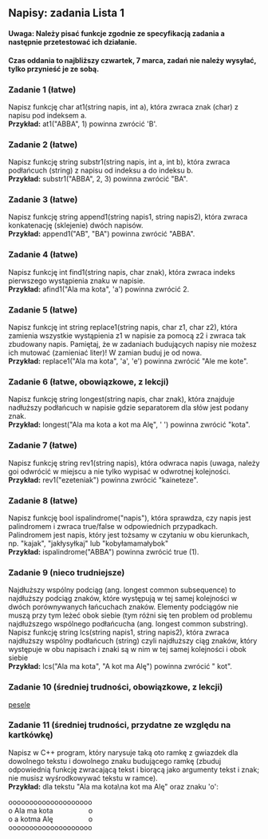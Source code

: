 ## Napisy: zadania Lista 1 

#### Uwaga: Należy pisać funkcje zgodnie ze specyfikacją zadania a następnie przetestować ich działanie.
#### Czas oddania to najbliższy czwartek, 7 marca, zadań nie należy wysyłać, tylko przynieść je ze sobą.

### Zadanie 1 (łatwe)
Napisz funkcję char at1(string napis, int a), która zwraca znak (char) z napisu pod indeksem a.<br>
**Przykład:** at1("ABBA", 1) powinna zwrócić 'B'.

### Zadanie 2 (łatwe)
Napisz funkcję string substr1(string napis, int a, int b), która zwraca podłańcuch (string) z napisu od indeksu a do indeksu b.<br>
**Przykład:** substr1("ABBA", 2, 3) powinna zwrócić "BA".

### Zadanie 3 (łatwe)
Napisz funkcję string append1(string napis1, string napis2), która zwraca konkatenację (sklejenie) dwóch napisów.<br>
**Przykład:** append1("AB", "BA") powinna zwrócić "ABBA".

### Zadanie 4 (łatwe)
Napisz funkcję int find1(string napis, char znak), która zwraca indeks pierwszego wystąpienia znaku w napisie.<br>
**Przykład:** afind1("Ala ma kota", 'a') powinna zwrócić 2.

### Zadanie 5 (łatwe)
Napisz funkcję int string replace1(string napis, char z1, char z2), która zamienia wszystkie wystąpienia z1 w napisie za pomocą z2
i zwraca tak zbudowany napis. Pamiętaj, że w zadaniach budujących napisy nie możesz ich mutować (zamieniać liter)! W zamian buduj je od nowa.<br>
**Przykład:** replace1("Ala ma kota", 'a', 'e') powinna zwrócić "Ale me kote".

### Zadanie 6 (łatwe, obowiązkowe, z lekcji)
Napisz funkcję string longest(string napis, char znak), która znajduje nadłuższy podłańcuch w napisie gdzie separatorem dla słów jest podany znak.<br> 
**Przykład:** longest("Ala ma kota a kot ma Alę", ' ') powinna zwrócić "kota".

### Zadanie 7 (łatwe)
Napisz funkcję string rev1(string napis), która odwraca napis (uwaga, należy goi odwrócić w miejscu a nie tylko wypisać w odwrotnej kolejności.<br>
**Przykład:** rev1("ezeteniak") powinna zwrócić "kaineteze".

### Zadanie 8 (łatwe)
Napisz funkcję bool ispalindrome("napis"), która sprawdza, czy napis jest palindromem i zwraca true/false w odpowiednich przypadkach. Palindromem jest napis, który jest tożsamy w czytaniu w obu kierunkach, np. "kajak", "jakłysyłkaj" lub "kobyłamamałybok"<br> 
**Przykład:** ispalindrome("ABBA") powinna zwrócić true (1).

### Zadanie 9 (nieco trudniejsze)
Najdłuższy wspólny podciąg (ang. longest common subsequence) to najdłuższy podciąg znaków, które występują w tej samej kolejności w dwóch porównywanych łańcuchach znaków. Elementy podciągów nie muszą przy tym leżeć obok siebie (tym różni się ten problem od problemu najdłuższego wspólnego podłańcucha (ang. longest common substring). Napisz funkcję string lcs(string napis1, string napis2), która zwraca najdłuższy wspólny podłańcuch (string) czyli najdłuższy ciąg znaków, który występuje w obu napisach i znaki są w nim w tej samej kolejności i obok siebie<br>
**Przykład:** lcs("Ala ma kota", "A kot ma Alę") powinna zwrócić " kot".

### Zadanie 10 (średniej trudności, obowiązkowe, z lekcji)
[pesele](https://www.szybkiplik.pl/5nqq5RPLx9)

### Zadanie 11 (średniej trudności, przydatne ze względu na kartkówkę)

Napisz w C++ program, który narysuje taką oto ramkę z gwiazdek dla dowolnego tekstu i dowolnego znaku budującego ramkę (zbuduj odpowiednią funkcję zwracającą tekst i biorącą jako argumenty tekst i znak; nie musisz wyśrodkowywać tekstu w ramce).<br>
**Przykład:** dla tekstu "Ala ma kota\na kot ma Alę" oraz znaku 'o':

oooooooooooooooooooo<br>
o Ala ma kota&nbsp;&nbsp;&nbsp;&nbsp;&nbsp;&nbsp;&nbsp;&nbsp;&nbsp;&nbsp;&nbsp;&nbsp;&nbsp;&nbsp;&nbsp;&nbsp;&nbsp;&nbsp;o<br>
o a kotma Alę&nbsp;&nbsp;&nbsp;&nbsp;&nbsp;&nbsp;&nbsp;&nbsp;&nbsp;&nbsp;&nbsp;&nbsp;&nbsp;&nbsp;&nbsp;&nbsp;&nbsp;&nbsp;o<br>
oooooooooooooooooooo<br>
